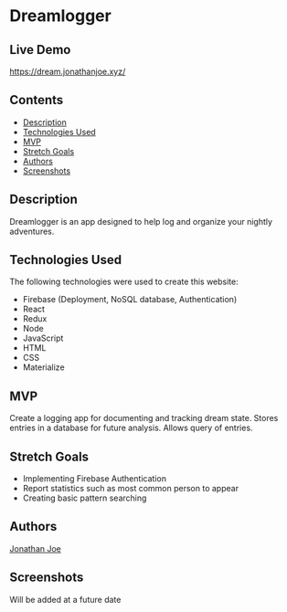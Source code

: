 # Dreamlogger

Live Demo
---
https://dream.jonathanjoe.xyz/

Contents
---
* [Description](https://github.com/JonathanDonJoe/dreamlogger#Description)
* [Technologies Used](https://github.com/JonathanDonJoe/dreamlogger#Technologies-Used)
* [MVP](https://github.com/JonathanDonJoe/dreamlogger#MVP)
* [Stretch Goals](https://github.com/JonathanDonJoe/dreamlogger#Stretch-Goals)
* [Authors](https://github.com/JonathanDonJoe/dreamlogger#Authors)
* [Screenshots](https://github.com/JonathanDonJoe/dreamlogger#Screenshots)

Description
---
Dreamlogger is an app designed to help log and organize your nightly adventures.  

Technologies Used
---
The following technologies were used to create this website:
* Firebase (Deployment, NoSQL database, Authentication)
* React
* Redux
* Node
* JavaScript
* HTML
* CSS
* Materialize


MVP
---
Create a logging app for documenting and tracking dream state.  Stores entries in a database for future analysis.  Allows query of entries.

Stretch Goals
---
* Implementing Firebase Authentication
* Report statistics such as most common person to appear
* Creating basic pattern searching

Authors
---
[Jonathan Joe](https://github.com/JonathanDonJoe)  

Screenshots
---
Will be added at a future date